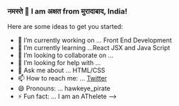 ### नमस्ते 👋 I am अक्षत from मुरादाबाद, India!


Here are some ideas to get you started:

- 🔭 I’m currently working on ... Front End Development
- 🌱 I’m currently learning ...React JSX and Java Script
- 👯 I’m looking to collaborate on ...
- 🤔 I’m looking for help with ...
- 💬 Ask me about ... HTML/CSS
- 📫 How to reach me: ... [Twitter](https://twitter.com/hawkeye_pirate_)
- 😄 Pronouns: ... hawkeye_pirate
- ⚡ Fun fact: ... I am an AThelete
-->
